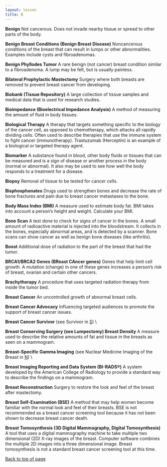 ```yaml
---
layout: lesson
title: B
---
```


<a name="top"></a>

**Benign** 
Not cancerous. Does not invade nearby tissue or spread to other parts of the body.

**Benign Breast Conditions (Benign Breast Disease)** 
Noncancerous conditions of the breast that can result in lumps or other abnormalities. Examples include cysts and fibroadenomas.

**Benign Phyllodes Tumor** 
A rare benign (not cancer) breast condition similar to a fibroadenoma. A lump may be felt, but is usually painless.

**Bilateral Prophylactic Mastectomy** 
Surgery where both breasts are removed to prevent breast cancer from developing.

**Biobank (Tissue Repository)** 
A large collection of tissue samples and medical data that is used for research studies.

**Bioimpedance (Bioelectrical Impedance Analysis)** 
A method of measuring the amount of fluid in body tissues.

**Biological Therapy** 
A therapy that targets something specific to the biology of the cancer cell, as opposed to chemotherapy, which attacks all rapidly dividing cells. Often used to describe therapies that use the immune system to fight cancer (immunotherapy). Trastuzumab (Herceptin) is an example of a biological or targeted therapy agent.

**Biomarker** 
A substance found in blood, other body fluids or tissues that can be measured and is a sign of disease or another process in the body (normal or abnormal). It also may be used to see how well the body responds to a treatment for a disease.

**Biopsy** 
Removal of tissue to be tested for cancer cells.

**Bisphosphonates** 
Drugs used to strengthen bones and decrease the rate of bone fractures and pain due to breast cancer metastases to the bone.

**Body Mass Index (BMI)** 
A measure used to estimate body fat. BMI takes into account a person’s height and weight. Calculate your BMI.

**Bone Scan** 
A test done to check for signs of cancer in the bones. A small amount of radioactive material is injected into the bloodstream. It collects in the bones, especially abnormal areas, and is detected by a scanner. Bone scans can show cancer as well as benign bone diseases (like arthritis).

**Boost** 
Additional dose of radiation to the part of the breast that had the tumor.

**BRCA1/BRCA2 Genes (BReast CAncer genes)** 
Genes that help limit cell growth. A mutation (change) in one of these genes increases a person’s risk of breast, ovarian and certain other cancers.

**Brachytherapy** 
A procedure that uses targeted radiation therapy from inside the tumor bed.

**Breast Cancer** 
An uncontrolled growth of abnormal breast cells.

**Breast Cancer Advocacy** 
Influencing targeted audiences to promote the support of breast cancer issues.

**Breast Cancer Survivor** (see Survivor in [S](/S/index.html)) \

**Breast Conserving Surgery (see Lumpectomy) Breast Density** 
A measure used to describe the relative amounts of fat and tissue in the breasts as seen on a mammogram.
 
**Breast-Specific Gamma Imaging**  (see Nuclear Medicine Imaging of the Breast in [N](/N/index.html)) \

**Breast Imaging Reporting and Data System (BI-RADS®)** 
A system developed by the American College of Radiology to provide a standard way to describe the findings on a mammogram.

**Breast Reconstruction** 
Surgery to restore the look and feel of the breast after mastectomy.

**Breast Self-Examination (BSE)** 
A method that may help women become familiar with the normal look and feel of their breasts. BSE is not recommended as a breast cancer screening tool because it has not been shown to decrease breast cancer death.

**Breast Tomosynthesis (3D Digital Mammography, Digital Tomosynthesis)** 
A tool that uses a digital mammography machine to take multiple two dimensional (2D) X-ray images of the breast. Computer software combines the multiple 2D images into a three dimensional image. Breast tomosynthesis is not a standard breast cancer screening tool at this time.

<a href="#top">Back to top of page</a>
